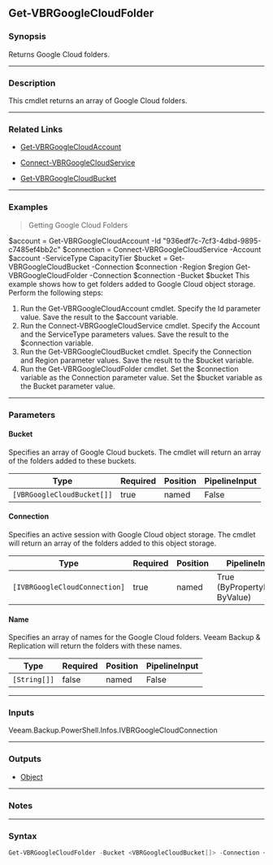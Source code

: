 Get-VBRGoogleCloudFolder
------------------------

### Synopsis
Returns Google Cloud folders.

---

### Description

This cmdlet returns an array of Google Cloud folders.

---

### Related Links
* [Get-VBRGoogleCloudAccount](Get-VBRGoogleCloudAccount)

* [Connect-VBRGoogleCloudService](Connect-VBRGoogleCloudService)

* [Get-VBRGoogleCloudBucket](Get-VBRGoogleCloudBucket)

---

### Examples
> Getting Google Cloud Folders

$account = Get-VBRGoogleCloudAccount -Id "936edf7c-7cf3-4dbd-9895-c7485ef4bb2c"
$connection = Connect-VBRGoogleCloudService -Account $account -ServiceType CapacityTier
$bucket = Get-VBRGoogleCloudBucket -Connection $connection -Region $region
Get-VBRGoogleCloudFolder -Connection $connection -Bucket $bucket
This example shows how to get folders added to Google Cloud object storage.
Perform the following steps:
1. Run the Get-VBRGoogleCloudAccount cmdlet. Specify the Id parameter value. Save the result to the $account variable.
2. Run the Connect-VBRGoogleCloudService cmdlet. Specify the Account and the ServiceType parameters values. Save the result to the $connection variable.
3. Run the Get-VBRGoogleCloudBucket cmdlet. Specify the Connection and Region parameter values. Save the result to the $bucket variable.
4. Run the Get-VBRGoogleCloudFolder cmdlet. Set the $connection variable as the Connection parameter value. Set the $bucket variable as the Bucket parameter value.

---

### Parameters
#### **Bucket**
Specifies an array of Google Cloud buckets. The cmdlet will return an array of the folders added to these buckets.

|Type                      |Required|Position|PipelineInput|
|--------------------------|--------|--------|-------------|
|`[VBRGoogleCloudBucket[]]`|true    |named   |False        |

#### **Connection**
Specifies an active session with Google Cloud object storage. The cmdlet will return an array of the folders added to this object storage.

|Type                         |Required|Position|PipelineInput                 |
|-----------------------------|--------|--------|------------------------------|
|`[IVBRGoogleCloudConnection]`|true    |named   |True (ByPropertyName, ByValue)|

#### **Name**
Specifies an array of names for the Google Cloud folders. Veeam Backup & Replication will return the folders with these names.

|Type        |Required|Position|PipelineInput|
|------------|--------|--------|-------------|
|`[String[]]`|false   |named   |False        |

---

### Inputs
Veeam.Backup.PowerShell.Infos.IVBRGoogleCloudConnection

---

### Outputs
* [Object](https://learn.microsoft.com/en-us/dotnet/api/System.Object)

---

### Notes

---

### Syntax
```PowerShell
Get-VBRGoogleCloudFolder -Bucket <VBRGoogleCloudBucket[]> -Connection <IVBRGoogleCloudConnection> [-Name <String[]>] [<CommonParameters>]
```
